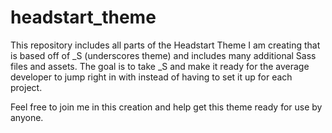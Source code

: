 # headstart_theme

This repository includes all parts of the Headstart Theme I am creating that is based off of _S (underscores theme) and includes many additional Sass files and assets. The goal is to take _S and make it ready for the average developer to jump right in with instead of having to set it up for each project.

Feel free to join me in this creation and help get this theme ready for use by anyone.
